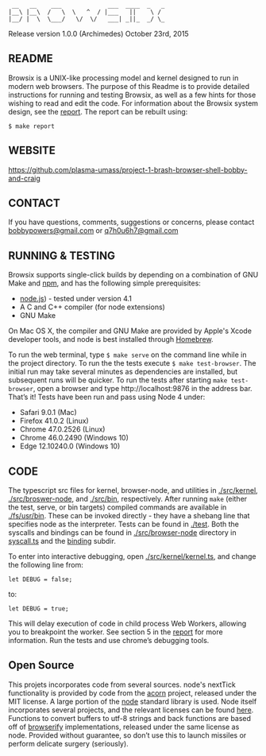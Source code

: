 ```
 __   __    ___             ___  ____  _   _
|__\ |__\  /   \  \   ^  / |___   ||    \ /
|__/ |  \  \___/   \/  \/   ___| _||_  _/ \_
```

Release version 1.0.0 (Archimedes)
October 23rd, 2015

README
------

Browsix is a UNIX-like processing model and kernel designed to run in modern web browsers.
The purpose of this Readme is to provide detailed instructions for running and testing Browsix, as well as a few hints for those wishing to read and edit the code. For information about the Browsix system design, see the [report](report.pdf).  The report can be rebuilt using:

    $ make report

WEBSITE
-------
https://github.com/plasma-umass/project-1-brash-browser-shell-bobby-and-craig


CONTACT
-------
If you have questions, comments, suggestions or concerns, please contact bobbypowers@gmail.com or q7h0u6h7@gmail.com

RUNNING & TESTING
-----------------

Browsix supports single-click builds by depending on a combination of GNU Make and [npm](https://www.npmjs.com/), and has the following simple prerequisites:

- [node.js](https://nodejs.org/en/)) - tested under version 4.1
- A C and C++ compiler (for node extensions)
- GNU Make

On Mac OS X, the compiler and GNU Make are provided by Apple's Xcode developer tools, and node is best installed through [Homebrew](http://brew.sh/).

To run the web terminal, type `$ make serve` on the command line while in the project directory.  To run the the tests execute `$ make test-browser`.  The initial run may take several minutes as dependencies are installed, but subsequent runs will be quicker.  To run the tests after starting `make test-browser`, open a browser and type http://localhost:9876 in the address bar.  That’s it! Tests have been run and pass using Node 4 under:
- Safari 9.0.1 (Mac)
- Firefox 41.0.2 (Linux)
- Chrome 47.0.2526 (Linux)
- Chrome 46.0.2490 (Windows 10)
- Edge 12.10240.0 (Windows 10)

CODE
----
The typescript src files for kernel, browser-node, and utilities in [./src/kernel](src/kernel), [./src/broswer-node](src/browser-node), and [./src/bin](src/bin), respectively.  After running `make` (either the test, serve, or bin targets) compiled commands are available in [./fs/usr/bin](fs/usr/bin). These can be invoked directly - they have a shebang line that specifies node as the interpreter. Tests can be found in [./test](test). Both the syscalls and bindings can be found in [./src/browser-node](src/browser-node) directory in [syscall.ts](src/browser-node/syscall.ts) and the [binding](src/browser-node/binding) subdir.

To enter into interactive debugging, open [./src/kernel/kernel.ts](src/kernel/kernel.ts), and change the following line from:

    let DEBUG = false;

to:

    let DEBUG = true;

This will delay execution of code in child process Web Workers, allowing you to breakpoint the worker.  See section 5 in the [report](report.pdf) for more information.  Run the tests and use chrome’s debugging tools.

Open Source
-----------

This projets incorporates code from several sources.  node's nextTick
functionality is provided by code from the
[acorn](https://github.com/marijnh/acorn) project, released under the
MIT license.  A large portion of the
[node](https://github.com/nodejs/node) standard library is used.  Node
itself incorporates several projects, and the relevant licenses can be
found [here](https://github.com/nodejs/node/blob/master/LICENSE).
Functions to convert buffers to utf-8 strings and back functions are
based off of
[browserify](https://github.com/substack/node-browserify/blob/master/LICENSE)
implementations, released under the same license as node. Provided without guarantee, so don’t use this to launch missiles or perform delicate surgery (seriously).
